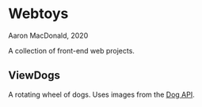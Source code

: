 # Webtoys

Aaron MacDonald, 2020

A collection of front-end web projects.

## ViewDogs

A rotating wheel of dogs. Uses images from the [Dog API](https://dog.ceo/dog-api/).
